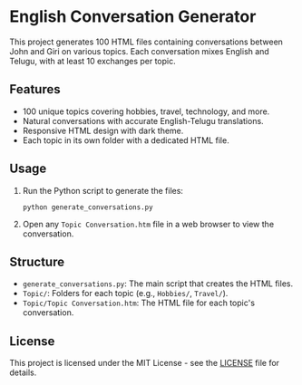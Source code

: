 # English Conversation Generator

This project generates 100 HTML files containing conversations between John and Giri on various topics. Each conversation mixes English and Telugu, with at least 10 exchanges per topic.

## Features

- 100 unique topics covering hobbies, travel, technology, and more.
- Natural conversations with accurate English-Telugu translations.
- Responsive HTML design with dark theme.
- Each topic in its own folder with a dedicated HTML file.

## Usage

1. Run the Python script to generate the files:
   ```
   python generate_conversations.py
   ```

2. Open any `Topic Conversation.htm` file in a web browser to view the conversation.

## Structure

- `generate_conversations.py`: The main script that creates the HTML files.
- `Topic/`: Folders for each topic (e.g., `Hobbies/`, `Travel/`).
- `Topic/Topic Conversation.htm`: The HTML file for each topic's conversation.

## License

This project is licensed under the MIT License - see the [LICENSE](LICENSE) file for details.